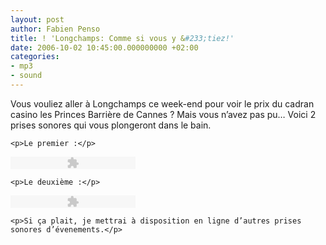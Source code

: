 ```yaml
---
layout: post
author: Fabien Penso
title: ! 'Longchamps: Comme si vous y &#233;tiez!'
date: 2006-10-02 10:45:00.000000000 +02:00
categories:
- mp3
- sound
---
```

<p>Vous vouliez aller à Longchamps ce week-end pour voir le prix du cadran casino les Princes Barrière de Cannes ? Mais vous n’avez pas pu… Voici 2 prises sonores qui vous plongeront dans le bain.</p>


	<p>Le premier :</p>


<object type="application/x-shockwave-flash" data="http://penso.info/tmp/dewplayer.swf?son=http://penso.info/mp3/longchamps/longchamps1.mp3&bgcolor=FFFFFF" width="200" height="20"><param name="movie" value="http://penso.info/tmp/dewplayer.swf?son=http://penso.info/mp3/longchamps/longchamps1.mp3&bgcolor=FFFFFF" /></object>

	<p>Le deuxième :</p>


<object type="application/x-shockwave-flash" data="http://penso.info/tmp/dewplayer.swf?son=http://penso.info/mp3/longchamps/longchamps2.mp3&bgcolor=FFFFFF" width="200" height="20"><param name="movie" value="http://penso.info/tmp/dewplayer.swf?son=http://penso.info/mp3/longchamps/longchamps2.mp3&bgcolor=FFFFFF" /></object>

	<p>Si ça plait, je mettrai à disposition en ligne d’autres prises sonores d’évenements.</p>
